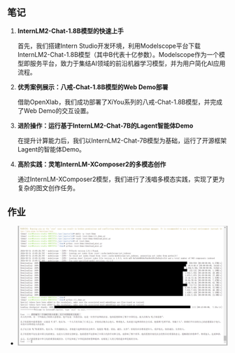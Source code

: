## 笔记
  
1. **InternLM2-Chat-1.8B模型的快速上手**  
  
   首先，我们搭建Intern Studio开发环境，利用Modelscope平台下载InternLM2-Chat-1.8B模型（其中B代表十亿参数）。Modelscope作为一个模型即服务平台，致力于集结AI领域的前沿机器学习模型，并为用户简化AI应用流程。  
  
2. **优秀案例展示：八戒-Chat-1.8B模型的Web Demo部署**  
  
   借助OpenXlab，我们成功部署了XiYou系列的八戒-Chat-1.8B模型，并完成了Web Demo的交互设置。  
  
3. **进阶操作：运行基于InternLM2-Chat-7B的Lagent智能体Demo**  
  
   在提升计算能力后，我们以InternLM2-Chat-7B模型为基础，运行了开源框架Lagent的智能体Demo。  
  
4. **高阶实践：灵笔InternLM-XComposer2的多模态创作**  
  
   通过InternLM-XComposer2模型，我们进行了浅唱多模态实践，实现了更为复杂的图文创作任务。
     
## 作业
- ![work-2.png](imgs/work-2.png)